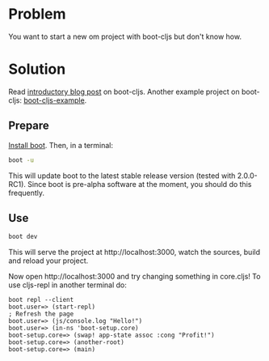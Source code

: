 # Problem

You want to start a new om project with boot-cljs but don't know how.

# Solution

Read [introductory blog post][blog-post] on boot-cljs.
Another example project on boot-cljs: [boot-cljs-example].

## Prepare

[Install boot][installboot].  Then, in a terminal:

```bash
boot -u
```

This will update boot to the latest stable release version (tested with 2.0.0-RC1). Since boot is
pre-alpha software at the moment, you should do this frequently.

## Use

```bash
boot dev
```

This will serve the project at http://localhost:3000, watch the sources, build and reload your project.

Now open http://localhost:3000 and try changing something in core.cljs!
To use cljs-repl in another terminal do:

```
boot repl --client
boot.user=> (start-repl)
; Refresh the page
boot.user=> (js/console.log "Hello!")
boot.user=> (in-ns 'boot-setup.core)
boot-setup.core=> (swap! app-state assoc :cong "Profit!")
boot-setup.core=> (another-root)
boot-setup.core=> (main)
```

[installboot]:       https://github.com/boot-clj/boot#install
[blog-post]:         http://adzerk.com/blog/2014/11/clojurescript-builds-rebooted/
[boot]:              https://github.com/boot-clj/boot
[boot-cljs-example]: https://github.com/adzerk/boot-cljs-example
